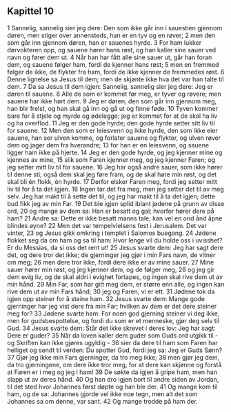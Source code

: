 ## Kapittel 10

1 Sannelig, sannelig sier jeg dere: Den som ikke går inn i sauestien gjennom døren, men stiger over annensteds, han er en tyv og en røver;
2 men den som går inn gjennom døren, han er sauenes hyrde.
3 For ham lukker dørvokteren opp, og sauene hører hans røst, og han kaller sine sauer ved navn og fører dem ut.
4 Når han har fått alle sine sauer ut, går han foran dem, og sauene følger ham, fordi de kjenner hans røst;
5 men en fremmed følger de ikke, de flykter fra ham, fordi de ikke kjenner de fremmedes røst.
6 Denne lignelse sa Jesus til dem; men de skjønte ikke hva det var han talte til dem.
7 Da sa Jesus til dem igjen: Sannelig, sannelig sier jeg dere: Jeg er døren til sauene.
8 Alle de som er kommet før meg, er tyver og røvere; men sauene har ikke hørt dem.
9 Jeg er døren; den som går inn gjennom meg, han blir frelst, og han skal gå inn og gå ut og finne føde.
10 Tyven kommer bare for å stjele og myrde og ødelegge; jeg er kommet for at de skal ha liv og ha overflod.
11 Jeg er den gode hyrde; den gode hyrde setter sitt liv til for sauene.
12 Men den som er leiesvenn og ikke hyrde, den som ikke eier sauene, han ser ulven komme, og forlater sauene og flykter, og ulven røver dem og jager dem fra hverandre;
13 for han er en leiesvenn, og sauene ligger ham ikke på hjerte.
14 Jeg er den gode hyrde, og jeg kjenner mine og kjennes av mine,
15 slik som Faren kjenner meg, og jeg kjenner Faren; og jeg setter mitt liv til for sauene.
16 Jeg har også andre sauer, som ikke hører til denne sti; også dem skal jeg føre fram, og de skal høre min røst, og det skal bli én flokk, én hyrde.
17 Derfor elsker Faren meg, fordi jeg setter mitt liv til for å ta det igjen.
18 Ingen tar det fra meg, men jeg setter det til av meg selv. Jeg har makt til å sette det til, og jeg har makt til å ta det igjen; dette bud fikk jeg av min Far.
19 Det ble igjen splid iblant jødene på grunn av disse ord,
20 og mange av dem sa: Han er besatt og gal; hvorfor hører dere på ham?
21 Andre sa: Dette er ikke besatt manns tale; kan vel en ond ånd åpne blindes øyne?
22 Men det var tempelvielsens fest i Jerusalem. Det var vinter,
23 og Jesus gikk omkring i templet i Salomos buegang.
24 Jødene flokket seg da om ham og sa til ham: Hvor lenge vil du holde oss i uvisshet? Er du Messias, da si oss det rent ut!
25 Jesus svarte dem: Jeg har sagt dere det, og dere tror det ikke; de gjerninger jeg gjør i min Fars navn, de vitner om meg;
26 men dere tror ikke, fordi dere ikke er av mine sauer.
27 Mine sauer hører min røst, og jeg kjenner dem, og de følger meg,
28 og jeg gir dem evig liv, og de skal aldri i evighet fortapes, og ingen skal rive dem ut av min hånd.
29 Min Far, som har gitt meg dem, er større enn alle, og ingen kan rive dem ut av min Fars hånd;
30 jeg og Faren, vi er ett.
31 Jødene tok da igjen opp steiner for å steine ham.
32 Jesus svarte dem: Mange gode gjerninger har jeg vist dere fra min Far; hvilken av dem er det dere steiner meg for?
33 Jødene svarte ham: For noen god gjerning steiner vi deg ikke, men for gudsbespottelse, og fordi du som er et menneske, gjør deg selv til Gud.
34 Jesus svarte dem: Står det ikke skrevet i deres lov: Jeg har sagt: Dere er guder?
35 Når da loven kaller dem guder som Guds ord utgikk til - og Skriften kan ikke gjøres ugyldig -
36 sier da dere til ham som Faren har helliget og sendt til verden: Du spotter Gud, fordi jeg sa: Jeg er Guds Sønn?
37 Gjør jeg ikke min Fars gjerninger, da tro meg ikke;
38 men gjør jeg dem, da tro gjerningene, om dere ikke tror meg, for at dere kan skjønne og forstå at Faren er i meg og jeg i ham!
39 De søkte da igjen å gripe ham, men han slapp ut av deres hånd.
40 Og han dro igjen bort til andre siden av Jordan, til det sted hvor Johannes først døpte og han ble der.
41 Og mange kom til ham, og de sa: Johannes gjorde vel ikke noe tegn, men alt det som Johannes sa om denne, var sant.
42 Og mange trodde på ham der.
